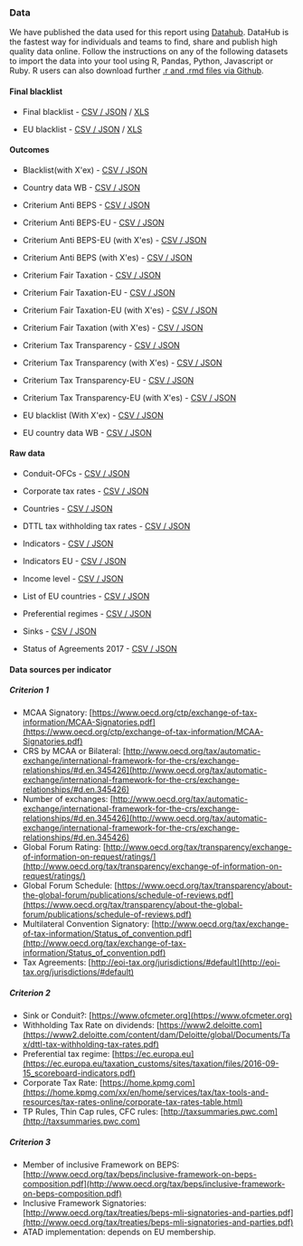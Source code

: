 ### Data

We have published the data used for this report using [Datahub](https://datahub.io/opendatafortaxjustice). DataHub is the fastest way for individuals and teams to find, share and publish high quality data online. Follow the instructions on any of the following datasets to import the data into your tool using R, Pandas, Python, Javascript or Ruby. R users can also download further [.r and .rmd files via Github](https://github.com/okfn/datafortaxjustice/tree/master/data/paradiselost/r).

#### Final blacklist

* Final blacklist - [CSV / JSON](https://datahub.io/opendatafortaxjustice/blacklist) / [XLS](https://github.com/okfn/datafortaxjustice/blob/master/data/paradiselost/finalblacklist.xlsx?raw=true)

* EU blacklist - [CSV / JSON](https://datahub.io/opendatafortaxjustice/blacklisteu) / [XLS](https://github.com/okfn/datafortaxjustice/blob/master/data/paradiselost/final%20blacklist-EU.xlsx?raw=true)

#### Outcomes

* Blacklist(with X'ex) - [CSV / JSON](https://datahub.io/opendatafortaxjustice/blacklistwithxex)

* Country data WB - [CSV / JSON](https://datahub.io/opendatafortaxjustice/countrydatawb)

* Criterium Anti BEPS - [CSV / JSON](https://datahub.io/opendatafortaxjustice/criteriumantibeps)

* Criterium Anti BEPS-EU - [CSV / JSON](https://datahub.io/opendatafortaxjustice/criteriumantibepseu)

* Criterium Anti BEPS-EU (with X'es) - [CSV / JSON](https://datahub.io/opendatafortaxjustice/criteriumantibepseuwithxes)

* Criterium Anti BEPS (with X'es) - [CSV / JSON](https://datahub.io/opendatafortaxjustice/criteriumantibepswithxes)

* Criterium Fair Taxation - [CSV / JSON](https://datahub.io/opendatafortaxjustice/criteriumfairtaxation)

* Criterium Fair Taxation-EU - [CSV / JSON](https://datahub.io/opendatafortaxjustice/criteriumfairtaxationeu)

* Criterium Fair Taxation-EU (with X'es) - [CSV / JSON](https://datahub.io/opendatafortaxjustice/criteriumfairtaxationeuwithxes)

* Criterium Fair Taxation (with X'es) - [CSV / JSON](https://datahub.io/opendatafortaxjustice/criteriumfairtaxationwithxes)

* Criterium Tax Transparency - [CSV / JSON](https://datahub.io/opendatafortaxjustice/criteriumtaxtransparency)

* Criterium Tax Transparency (with X'es) - [CSV / JSON](https://datahub.io/opendatafortaxjustice/criteriumtaxtransparencywithxes)

* Criterium Tax Transparency-EU - [CSV / JSON](https://datahub.io/opendatafortaxjustice/criteriumtaxtransparencyeu)

* Criterium Tax Transparency-EU (with X'es) - [CSV / JSON](https://datahub.io/opendatafortaxjustice/criteriumtaxtransparencyeuwithxes)

* EU blacklist (With X'ex) - [CSV / JSON](https://datahub.io/opendatafortaxjustice/blacklisteuwithxex)

* EU country data WB - [CSV / JSON](https://datahub.io/opendatafortaxjustice/eucountrydatawb)

#### Raw data

* Conduit-OFCs - [CSV / JSON](https://datahub.io/opendatafortaxjustice/conduits)

* Corporate tax rates - [CSV / JSON](https://datahub.io/opendatafortaxjustice/corporatetaxrates)

* Countries - [CSV / JSON](https://datahub.io/opendatafortaxjustice/countries)

* DTTL tax withholding tax rates - [CSV / JSON](https://datahub.io/opendatafortaxjustice/dttltaxwithholdingtaxrates)

* Indicators - [CSV / JSON](https://datahub.io/opendatafortaxjustice/indicators)

* Indicators EU - [CSV / JSON](https://datahub.io/opendatafortaxjustice/indicatorseu)

* Income level - [CSV / JSON](https://datahub.io/opendatafortaxjustice/incomelevel)

* List of EU countries - [CSV / JSON](https://datahub.io/opendatafortaxjustice/listofeucountries)

* Preferential regimes - [CSV / JSON](https://datahub.io/opendatafortaxjustice/preferentialregimes)

* Sinks - [CSV / JSON](https://datahub.io/opendatafortaxjustice/sinks)

* Status of Agreements 2017 - [CSV / JSON](https://datahub.io/opendatafortaxjustice/statusofagreements2017)

#### Data sources per indicator

##### Criterion 1

* MCAA Signatory: [https://www.oecd.org/ctp/exchange-of-tax-information/MCAA-Signatories.pdf](https://www.oecd.org/ctp/exchange-of-tax-information/MCAA-Signatories.pdf)
* CRS by MCAA or Bilateral: [http://www.oecd.org/tax/automatic-exchange/international-framework-for-the-crs/exchange-relationships/#d.en.345426](http://www.oecd.org/tax/automatic-exchange/international-framework-for-the-crs/exchange-relationships/#d.en.345426)
* Number of exchanges: [http://www.oecd.org/tax/automatic-exchange/international-framework-for-the-crs/exchange-relationships/#d.en.345426](http://www.oecd.org/tax/automatic-exchange/international-framework-for-the-crs/exchange-relationships/#d.en.345426)
* Global Forum Rating: [http://www.oecd.org/tax/transparency/exchange-of-information-on-request/ratings/](http://www.oecd.org/tax/transparency/exchange-of-information-on-request/ratings/)
* Global Forum Schedule: [https://www.oecd.org/tax/transparency/about-the-global-forum/publications/schedule-of-reviews.pdf](https://www.oecd.org/tax/transparency/about-the-global-forum/publications/schedule-of-reviews.pdf)
* Multilateral Convention Signatory: [http://www.oecd.org/tax/exchange-of-tax-information/Status_of_convention.pdf](http://www.oecd.org/tax/exchange-of-tax-information/Status_of_convention.pdf)
* Tax Agreements: [http://eoi-tax.org/jurisdictions/#default](http://eoi-tax.org/jurisdictions/#default)

##### Criterion 2
* Sink or Conduit?: [https://www.ofcmeter.org](https://www.ofcmeter.org)
* Withholding Tax Rate on dividends:
[https://www2.deloitte.com](https://www2.deloitte.com/content/dam/Deloitte/global/Documents/Tax/dttl-tax-withholding-tax-rates.pdf)
* Preferential tax regime: [https://ec.europa.eu](https://ec.europa.eu/taxation_customs/sites/taxation/files/2016-09-15_scoreboard-indicators.pdf)
* Corporate Tax Rate: [https://home.kpmg.com](https://home.kpmg.com/xx/en/home/services/tax/tax-tools-and-resources/tax-rates-online/corporate-tax-rates-table.html)
* TP Rules, Thin Cap rules, CFC rules: [http://taxsummaries.pwc.com](http://taxsummaries.pwc.com)

##### Criterion 3
* Member of inclusive Framework on BEPS: [http://www.oecd.org/tax/beps/inclusive-framework-on-beps-composition.pdf](http://www.oecd.org/tax/beps/inclusive-framework-on-beps-composition.pdf)
* Inclusive Framework Signatories: [http://www.oecd.org/tax/treaties/beps-mli-signatories-and-parties.pdf](http://www.oecd.org/tax/treaties/beps-mli-signatories-and-parties.pdf)
* ATAD implementation: depends on EU membership.
